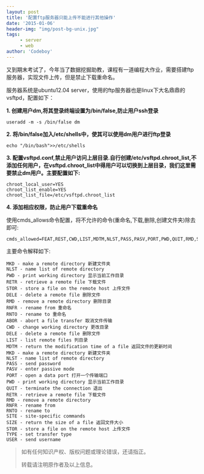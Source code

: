 ```yaml
---
layout: post
title: '配置ftp服务器只能上传不能进行其他操作'
date: '2015-01-06'
header-img: "img/post-bg-unix.jpg"
tags:
     - server
     - web
author: 'Codeboy'
---
```


又到期末考试了，今年当了数据挖掘助教，课程有一道编程大作业，需要搭建ftp服务器，实现文件上传，但是禁止下载重命名。

服务器系统是ubuntu12.04 server，使用的ftp服务器也是linux下大名鼎鼎的vsftpd，配置如下：

**1. 创建用户dm,将其登录终端设置为/bin/false,防止用户ssh登录**

	useradd -m -s /bin/false dm
	
**2. 将/bin/false加入/etc/shells中，使其可以使用dm用户进行ftp登录**

	echo "/bin/bash">>/etc/shells

**3. 配置vsftpd.conf,禁止用户访问上层目录.自行创建/etc/vsftpd.chroot_list,不添加任何用户，在vsftpd.chroot_list中得用户可以切换到上层目录，我们这里需要禁止dm用户。主要配置如下:**

	chroot_local_user=YES
	chroot_list_enable=YES                                                                                                                                       
	chroot_list_file=/etc/vsftpd.chroot_list

**4. 添加相应权限，防止用户下载重命名**

使用cmds_allows命令配置，将不允许的命令(重命名,下载,删除,创建文件夹)除去即可:

	cmds_allowed=FEAT,REST,CWD,LIST,MDTM,NLST,PASS,PASV,PORT,PWD,QUIT,RMD,SIZE,STOR,TYPE,USER,ACCT,APPE,CDUP,HELP,MODE,NOOP,REIN,STAT,STOU,STRU,SYST


主要命令解释如下:

	MKD - make a remote directory 新建文件夹
	NLST - name list of remote directory
	PWD - print working directory 显示当前工作目录
	RETR - retrieve a remote file 下载文件
	STOR - store a file on the remote host 上传文件 
	DELE - delete a remote file 删除文件
	RMD - remove a remote directory 删除目录
	RNFR - rename from 重命名
	RNTO - rename to 重命名
	ABOR - abort a file transfer 取消文件传输
	CWD - change working directory 更改目录
	DELE - delete a remote file 删除文件
	LIST - list remote files 列目录
	MDTM - return the modification time of a file 返回文件的更新时间
	MKD - make a remote directory 新建文件夹
	NLST - name list of remote directory
	PASS - send password
	PASV - enter passive mode 
	PORT - open a data port 打开一个传输端口
	PWD - print working directory 显示当前工作目录
	QUIT - terminate the connection 退出
	RETR - retrieve a remote file 下载文件
	RMD - remove a remote directory
	RNFR - rename from
	RNTO - rename to
	SITE - site-specific commands
	SIZE - return the size of a file 返回文件大小
	STOR - store a file on the remote host 上传文件
	TYPE - set transfer type
	USER - send username


> 如有任何知识产权、版权问题或理论错误，还请指正。
>
> 转载请注明原作者及以上信息。

